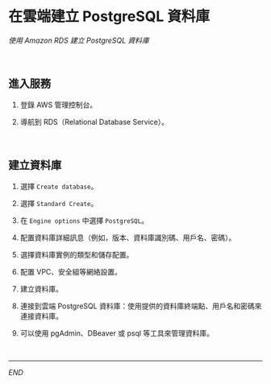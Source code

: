 # 在雲端建立 PostgreSQL 資料庫

_使用 Amazon RDS 建立 PostgreSQL 資料庫_

<br>

## 進入服務

1. 登錄 AWS 管理控制台。

2. 導航到 RDS（Relational Database Service）。

<br>

## 建立資料庫

1. 選擇 `Create database`。

2. 選擇 `Standard Create`。

3. 在 `Engine options` 中選擇 `PostgreSQL`。

4. 配置資料庫詳細訊息（例如，版本、資料庫識別碼、用戶名、密碼）。

5. 選擇資料庫實例的類型和儲存配置。

6. 配置 VPC、安全組等網絡設置。

7. 建立資料庫。

8. 連接到雲端 PostgreSQL 資料庫：使用提供的資料庫終端點、用戶名和密碼來連接資料庫。

9. 可以使用 pgAdmin、DBeaver 或 psql 等工具來管理資料庫。

<br>

___

_END_